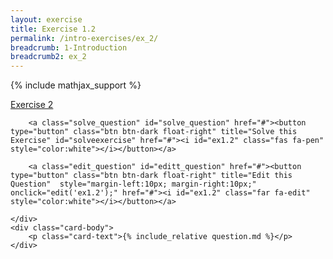 ```yaml
---
layout: exercise
title: Exercise 1.2
permalink: /intro-exercises/ex_2/
breadcrumb: 1-Introduction
breadcrumb2: ex_2
---
```


{% include mathjax_support %}




<div class="card">
    <div class="card-header p-2">
        <a href='#' class="p-2">Exercise 2</a>

        <a class="solve_question" id="solve_question" href="#"><button type="button" class="btn btn-dark float-right" title="Solve this Exercise" id="solveexercise" href="#"><i id="ex1.2" class="fas fa-pen" style="color:white"></i></button></a>

        <a class="edit_question" id="editt_question" href="#"><button type="button" class="btn btn-dark float-right" title="Edit this Question"  style="margin-left:10px; margin-right:10px;" onclick="edit('ex1.2');" href="#"><i id="ex1.2" class="far fa-edit" style="color:white"></i></button></a>

    </div>
    <div class="card-body">
        <p class="card-text">{% include_relative question.md %}</p>
    </div>
</div>

<br>
